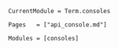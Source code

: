 
```@meta
CurrentModule = Term.consoles
```


```@index
Pages   = ["api_console.md"]
```


```@autodocs
Modules = [consoles]
```